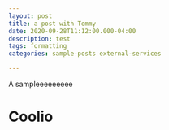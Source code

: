 ```yaml
---
layout: post
title: a post with Tommy
date: 2020-09-28T11:12:00.000-04:00
description: test
tags: formatting
categories: sample-posts external-services

---
```

A sampleeeeeeeee

# Coolio